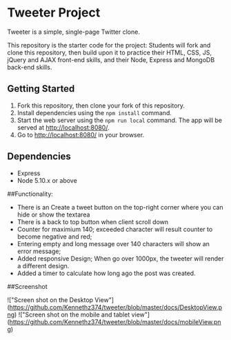 # Tweeter Project

Tweeter is a simple, single-page Twitter clone.

This repository is the starter code for the project: Students will fork and clone this repository, then build upon it to practice their HTML, CSS, JS, jQuery and AJAX front-end skills, and their Node, Express and MongoDB back-end skills.

## Getting Started

1. Fork this repository, then clone your fork of this repository.
2. Install dependencies using the `npm install` command.
3. Start the web server using the `npm run local` command. The app will be served at <http://localhost:8080/>.
4. Go to <http://localhost:8080/> in your browser.

## Dependencies

- Express
- Node 5.10.x or above

##Functionality:

- There is an Create a tweet button on the top-right corner where you can hide or show the textarea
- There is a back to top button when client scroll down 
- Counter for maximium 140; exceeded character will result counter to become negative and red;
- Entering empty and long message over 140 characters will show an error message;
- Added responsive Design; When go over 1000px, the tweeter will render a different design.
- Added a timer to calculate how long ago the post was created.

##Screenshot

!["Screen shot on the Desktop View"] (https://github.com/Kennethz374/tweeter/blob/master/docs/DesktopView.png)
!["Screen shot on the mobile and tablet view"] (https://github.com/Kennethz374/tweeter/blob/master/docs/mobileView.png)